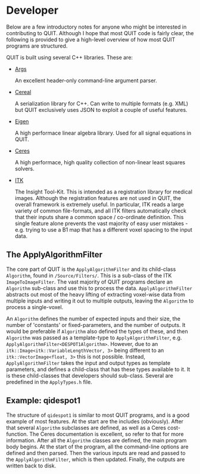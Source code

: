 # Developer

Below are a few introductory notes for anyone who might be interested in contributing to QUIT. Although I hope that most QUIT code is fairly clear, the following is provided to give a high-level overview of how most QUIT programs are structured.

QUIT is built using several C++ libraries. These are:

- [Args](http://github.com/taywee/args)

    An excellent header-only command-line argument parser.

- [Cereal](https://github.com/USCiLab/cereal)

    A serialization library for C++. Can write to multiple formats (e.g. XML) but QUIT exclusively uses JSON to exploit a couple of useful features.

- [Eigen](http://eigen.tuxfamily.org)

    A high performace linear algebra library. Used for all signal equations in QUIT.

- [Ceres](http://ceres-solver.org)

    A high performace, high quality collection of non-linear least squares solvers.

- [ITK](http://itk.org)

    The Insight Tool-Kit. This is intended as a registration library for medical images. Although the registration features are not used in QUIT, the overall framework is extremely useful. In particular, ITK reads a large variety of common file-formats, and all ITK filters automatically check that their inputs share a common space / co-ordinate definition. This single feature alone prevents the vast majority of easy user mistakes - e.g. trying to use a B1 map that has a different voxel spacing to the input data.

## The ApplyAlgorithmFilter

The core part of QUIT is the `ApplyAlgorithmFilter` and its child-class `Algorithm`, found in `/Source/Filters/`. This is a sub-class of the ITK `ImageToImageFilter`. The vast majority of QUIT programs declare an `Algorithm` sub-class and use this to process the data. `ApplyAlgorithmFilter` abstracts out most of the heavy lifting of extracting voxel-wise data from multiple inputs and writing it out to multiple outputs, leaving the `Algorithm` to process a single-voxel.

An `Algorithm` defines the number of expected inputs and their size, the number of 'constants' or fixed-parameters, and the number of outputs. It would be preferable if `Algorithm` also defined the types of these, and then `Algorithm` was passed as a template-type to `ApplyAlgorithmFilter`, e.g. `ApplyAlgorithmFilter<DESPOT1Algorithm>`. However, due to an `itk::Image<itk::VariableLengthVector, 3>` being different to an `itk::VectorImage<float, 3>` this is not possible. Instead, `ApplyAlgorithmFilter` takes the input and output types as template parameters, and defines a child-class that has these types available to it. It is these child-classes that developers should sub-class. Several are predefined in the `ApplyTypes.h` file.

## Example: qidespot1

The structure of `qidespot1` is similar to most QUIT programs, and is a good example of most features. At the start are the includes (obviously). After that several `Algorithm` subclasses are defined, as well as a Ceres cost-function. The Ceres documentation is excellent, so refer to that for more information. After all the `Algorithm` classes are defined, the main program body begins. At the start of the program, all the command-line options are defined and then parsed. Then the various inputs are read and passed to the `ApplyAlgorithmFilter`, which is then updated. Finally, the outputs are written back to disk.